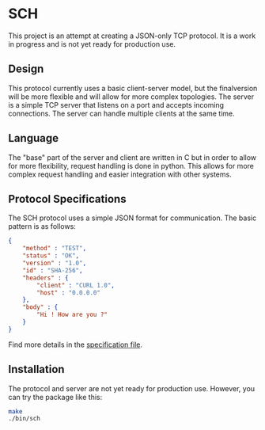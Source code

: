 # SCH

This project is an attempt at creating a JSON-only TCP protocol. It is a work in progress and is not yet ready for production use.

## Design

This protocol currently uses a basic client-server model, but the finalversion will be more flexible and will allow for more complex topologies. The server is a simple TCP server that listens on a port and accepts incoming connections. The server can handle multiple clients at the same time.

## Language

The "base" part of the server and client are written in C but in order to allow for more flexibility, request handling is done in python. This allows for more complex request handling and easier integration with other systems.

## Protocol Specifications

The SCH protocol uses a simple JSON format for communication. The basic pattern is as follows:

```json
{
    "method" : "TEST",
    "status" : "OK",
    "version" : "1.0",
    "id" : "SHA-256",
    "headers" : {
        "client" : "CURL 1.0",
        "host" : "0.0.0.0"
    },   
    "body" : {
        "Hi ! How are you ?"
    }
}
```
Find more details in the [specification file](doc/spec.md).

## Installation

The protocol and server are not yet ready for production use. However, you can try the package like this:

```bash
make
./bin/sch
```
